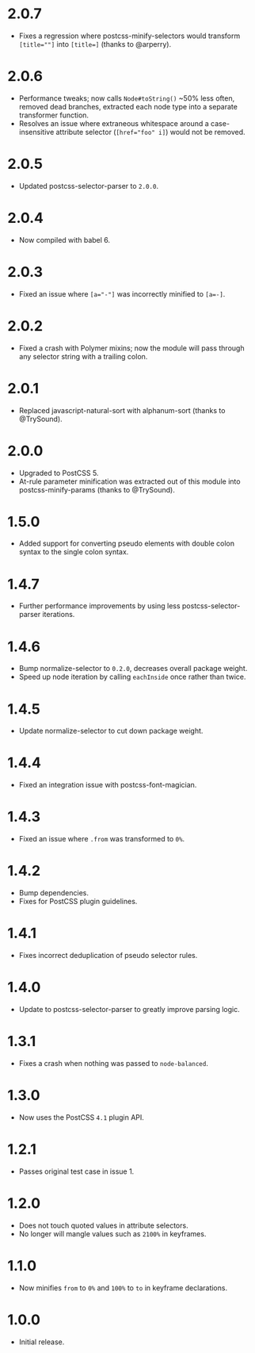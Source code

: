 # 2.0.7

* Fixes a regression where postcss-minify-selectors would transform `[title=""]`
  into `[title=]` (thanks to @arperry).

# 2.0.6

* Performance tweaks; now calls `Node#toString()` ~50% less often, removed dead
  branches, extracted each node type into a separate transformer function.
* Resolves an issue where extraneous whitespace around a case-insensitive
  attribute selector (`[href="foo" i]`) would not be removed.

# 2.0.5

* Updated postcss-selector-parser to `2.0.0`.

# 2.0.4

* Now compiled with babel 6.

# 2.0.3

* Fixed an issue where `[a="-"]` was incorrectly minified to `[a=-]`.

# 2.0.2

* Fixed a crash with Polymer mixins; now the module will pass through any
  selector string with a trailing colon.

# 2.0.1

* Replaced javascript-natural-sort with alphanum-sort (thanks to @TrySound).

# 2.0.0

* Upgraded to PostCSS 5.
* At-rule parameter minification was extracted out of this module into
  postcss-minify-params (thanks to @TrySound).

# 1.5.0

* Added support for converting pseudo elements with double colon syntax to
  the single colon syntax.

# 1.4.7

* Further performance improvements by using less postcss-selector-parser
  iterations.

# 1.4.6

* Bump normalize-selector to `0.2.0`, decreases overall package weight.
* Speed up node iteration by calling `eachInside` once rather than twice.

# 1.4.5

* Update normalize-selector to cut down package weight.

# 1.4.4

* Fixed an integration issue with postcss-font-magician.

# 1.4.3

* Fixed an issue where `.from` was transformed to `0%`.

# 1.4.2

* Bump dependencies.
* Fixes for PostCSS plugin guidelines.

# 1.4.1

* Fixes incorrect deduplication of pseudo selector rules.

# 1.4.0

* Update to postcss-selector-parser to greatly improve parsing logic.

# 1.3.1

* Fixes a crash when nothing was passed to `node-balanced`.

# 1.3.0

* Now uses the PostCSS `4.1` plugin API.

# 1.2.1

* Passes original test case in issue 1.

# 1.2.0

* Does not touch quoted values in attribute selectors.
* No longer will mangle values such as `2100%` in keyframes.

# 1.1.0

* Now minifies `from` to `0%` and `100%` to `to` in keyframe declarations.

# 1.0.0

* Initial release.
